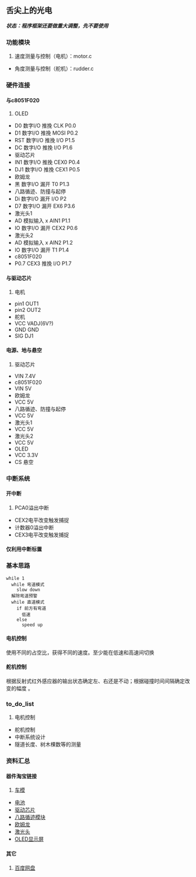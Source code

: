 ## 舌尖上的光电
___状态：程序框架还要做重大调整，先不要使用___

### 功能模块
1. 速度测量与控制（电机）：motor.c
- 角度测量与控制（舵机）：rudder.c

### 硬件连接

#### 与c8051F020
1. OLED
 - D0   数字I/O   推挽   CLK   P0.0
 - D1	数字I/O	  推挽	 MOSI  P0.2
 - RST	数字I/O	  推挽	 I/O   P1.5
 - DC	数字I/O	  推挽	 I/O   P1.6
- 驱动芯片
 - IN1  数字I/O   推挽   CEX0  P0.4
 - DJ1  数字I/O   推挽   CEX1  P0.5
- 欧姆龙
 - 黑   数字I/O   漏开   T0    P1.3
- 八路循迹、防撞与起停
 - Di   数字I/O   漏开   I/O   P2
 - D7	数字I/O	  漏开	 EX6   P3.6
- 激光头1
 - AD	模拟输入  x	 AIN1  P1.1
 - IO	数字I/O	  漏开	 CEX2  P0.6
- 激光头2
 - AD	模拟输入  x	 AIN2  P1.2
 - IO	数字I/O	  漏开	 T1    P1.4
- c8051F020
 - P0.7 CEX3	  推挽   I/O   P1.7
 
#### 与驱动芯片
1. 电机
 - pin1  OUT1
 - pin2  OUT2
- 舵机
 - VCC   VADJ(6V?)
 - GND	 GND
 - SIG	 DJ1
 
#### 电源、地与悬空
1. 驱动芯片
 - VIN   7.4V
- c8051F020
 - VIN   5V
- 欧姆龙
 - VCC   5V
- 八路循迹、防撞与起停
 - VCC   5V
- 激光头1
 - VCC   5V
- 激光头2
 - VCC   5V
- OLED
 - VCC   3.3V
 - CS	 悬空

### 中断系统

#### 开中断
1. PCA0溢出中断
- CEX2电平改变触发捕捉
- 计数器0溢出中断
- CEX3电平改变触发捕捉


#### 仅利用中断标置

### 基本思路

	while 1
	  while 弯道模式
	    slow down
	  解除弯道预警
	  while 直道模式
	    if 前方有弯道
	      低速
	    else
	      speed up

#### 电机控制
使用不同的占空比，获得不同的速度。至少能在低速和高速间切换

#### 舵机控制
根据反射式红外感应器的输出状态确定左、右还是不动；根据碰撞时间间隔确定改变的幅度
。
### to_do_list
1. 电机控制
- 舵机控制
- 中断系统设计
- 隧道长度、树木棵数等的测量

### 资料汇总

#### 器件淘宝链接
1. [车模](http://item.taobao.com/item.htm?spm=a1z09.2.9.32.xyVWia&id=37831038260&_u=4ocfa01f1f9)
- [电池](http://item.taobao.com/item.htm?spm=a1z09.2.9.42.xyVWia&id=19199306231&_u=4ocfa011478)
- [驱动芯片](http://item.taobao.com/item.htm?spm=a1z09.2.9.54.xyVWia&id=18861889688&_u=4ocfa0144ec)
- [八路循迹模块](http://item.taobao.com/item.htm?spm=a230r.1.14.11.DwZlrA&id=21707631841&ns=1&_u=3g3nju4062#detail)
- [欧姆龙](http://item.taobao.com/item.htm?spm=a230r.1.0.0.v1lzQp&id=14911559769)
- [激光头](http://item.taobao.com/item.htm?spm=a1z0k.6846101.1130973605.d4915205.3kuB8E&id=14898953905&_u=4ocfa01d25c)
- [OLED显示屏](http://item.taobao.com/item.htm?spm=a1z0k.6846101.1130973605.d4915205.3kuB8E&id=17345035506&_u=4ocfa01fcf2)

#### 其它
1. [百度网盘](http://pan.baidu.com/s/1hqDYqMg)

